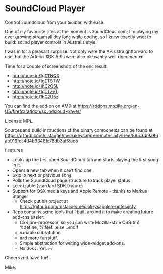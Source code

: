 # SoundCloud Player

Control Soundcloud from your toolbar, with ease.

One of my favourite sites at the moment is SoundCloud.com; I’m playing my ever growing stream all day long while coding, so I knew exactly what to build: sound player controls in Australis style!

I was in for a pleasant surprise. Not only were the APIs straightforward to use, but the Addon-SDK APIs were also pleasantly well-documented.

Time for a couple of screenshots of the end result:
* http://note.io/1gDTNQ0
* http://note.io/1gDTSTW
* http://note.io/1hQ2Q5L
* http://note.io/1gDTZyT
* http://note.io/1hQ2U5z

You can find the add-on on AMO at https://addons.mozilla.org/en-US/firefox/addon/soundcloud-player/

License: MPL.

Sources and build instructions of the binary components can be found at https://github.com/mstange/mediakeysappleremotesimfy/tree/895c6b9a86ab919feb4d4b93481e78db3aff8ae5

Features:
* Looks up the first open SoundCloud tab and starts playing the first song in it.
* Opens a new tab when it can’t find one
* Skip to next or previous song
* Polls the SoundCloud page structure to track player status
* Localizable (standard SDK feature)
* Support for OSX media keys and Apple Remote - thanks to Markus Stange!
  * Check out his project at https://github.com/mstange/mediakeysappleremotesimfy
* Repo contains some tools that I built around it to make creating future add-ons easier:
  * CSS pre-processor, so you can write Mozilla-style CSS(tm): %define, %ifdef…else…endif
  * variable substitution
  * and more fun stuff.
  * Simple abstraction for writing wide-widget add-ons.
  * No docs. Yet. :-/

Cheers and have fun!

Mike.
